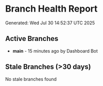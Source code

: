 # Branch Health Report
Generated: Wed Jul 30 14:52:37 UTC 2025

## Active Branches
- **main** - 15 minutes ago by Dashboard Bot

## Stale Branches (>30 days)
No stale branches found
